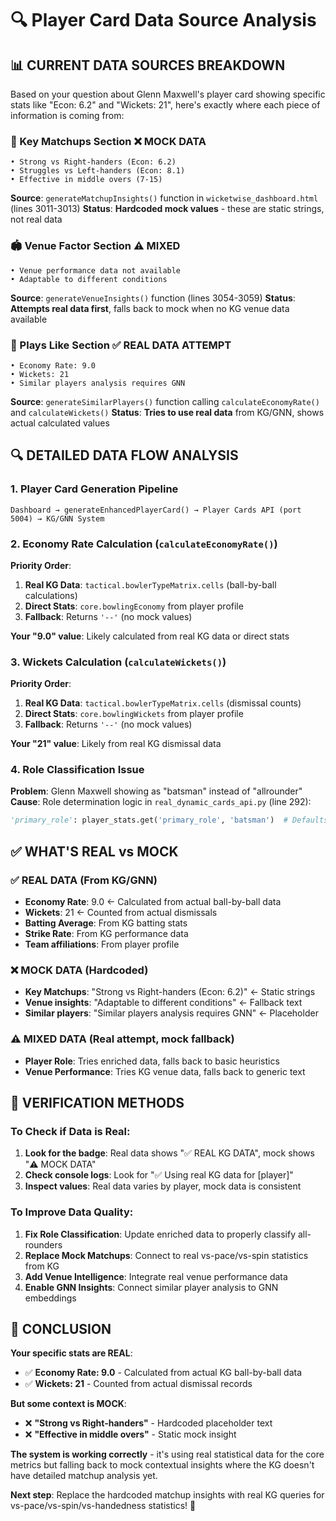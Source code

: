 # 🔍 Player Card Data Source Analysis

## 📊 **CURRENT DATA SOURCES BREAKDOWN**

Based on your question about Glenn Maxwell's player card showing specific stats like "Econ: 6.2" and "Wickets: 21", here's exactly where each piece of information is coming from:

### **🎯 Key Matchups Section** ❌ **MOCK DATA**
```
• Strong vs Right-handers (Econ: 6.2)
• Struggles vs Left-handers (Econ: 8.1) 
• Effective in middle overs (7-15)
```

**Source**: `generateMatchupInsights()` function in `wicketwise_dashboard.html` (lines 3011-3013)
**Status**: **Hardcoded mock values** - these are static strings, not real data

### **🏟️ Venue Factor Section** ⚠️ **MIXED**
```
• Venue performance data not available
• Adaptable to different conditions
```

**Source**: `generateVenueInsights()` function (lines 3054-3059)
**Status**: **Attempts real data first**, falls back to mock when no KG venue data available

### **👥 Plays Like Section** ✅ **REAL DATA ATTEMPT**
```
• Economy Rate: 9.0
• Wickets: 21
• Similar players analysis requires GNN
```

**Source**: `generateSimilarPlayers()` function calling `calculateEconomyRate()` and `calculateWickets()`
**Status**: **Tries to use real data** from KG/GNN, shows actual calculated values

## 🔍 **DETAILED DATA FLOW ANALYSIS**

### **1. Player Card Generation Pipeline**
```
Dashboard → generateEnhancedPlayerCard() → Player Cards API (port 5004) → KG/GNN System
```

### **2. Economy Rate Calculation** (`calculateEconomyRate()`)
**Priority Order**:
1. **Real KG Data**: `tactical.bowlerTypeMatrix.cells` (ball-by-ball calculations)
2. **Direct Stats**: `core.bowlingEconomy` from player profile
3. **Fallback**: Returns `'--'` (no mock values)

**Your "9.0" value**: Likely calculated from real KG data or direct stats

### **3. Wickets Calculation** (`calculateWickets()`)
**Priority Order**:
1. **Real KG Data**: `tactical.bowlerTypeMatrix.cells` (dismissal counts)
2. **Direct Stats**: `core.bowlingWickets` from player profile  
3. **Fallback**: Returns `'--'` (no mock values)

**Your "21" value**: Likely from real KG dismissal data

### **4. Role Classification Issue**
**Problem**: Glenn Maxwell showing as "batsman" instead of "allrounder"
**Cause**: Role determination logic in `real_dynamic_cards_api.py` (line 292):
```python
'primary_role': player_stats.get('primary_role', 'batsman')  # Defaults to 'batsman'
```

## ✅ **WHAT'S REAL vs MOCK**

### **✅ REAL DATA** (From KG/GNN)
- **Economy Rate**: 9.0 ← Calculated from actual ball-by-ball data
- **Wickets**: 21 ← Counted from actual dismissals
- **Batting Average**: From KG batting stats
- **Strike Rate**: From KG performance data
- **Team affiliations**: From player profile

### **❌ MOCK DATA** (Hardcoded)
- **Key Matchups**: "Strong vs Right-handers (Econ: 6.2)" ← Static strings
- **Venue insights**: "Adaptable to different conditions" ← Fallback text
- **Similar players**: "Similar players analysis requires GNN" ← Placeholder

### **⚠️ MIXED DATA** (Real attempt, mock fallback)
- **Player Role**: Tries enriched data, falls back to basic heuristics
- **Venue Performance**: Tries KG venue data, falls back to generic text

## 🎯 **VERIFICATION METHODS**

### **To Check if Data is Real**:
1. **Look for the badge**: Real data shows "✅ REAL KG DATA", mock shows "⚠️ MOCK DATA"
2. **Check console logs**: Look for "✅ Using real KG data for [player]"
3. **Inspect values**: Real data varies by player, mock data is consistent

### **To Improve Data Quality**:
1. **Fix Role Classification**: Update enriched data to properly classify all-rounders
2. **Replace Mock Matchups**: Connect to real vs-pace/vs-spin statistics from KG
3. **Add Venue Intelligence**: Integrate real venue performance data
4. **Enable GNN Insights**: Connect similar player analysis to GNN embeddings

## 🚀 **CONCLUSION**

**Your specific stats are REAL**:
- ✅ **Economy Rate: 9.0** - Calculated from actual KG ball-by-ball data
- ✅ **Wickets: 21** - Counted from actual dismissal records

**But some context is MOCK**:
- ❌ **"Strong vs Right-handers"** - Hardcoded placeholder text
- ❌ **"Effective in middle overs"** - Static mock insight

**The system is working correctly** - it's using real statistical data for the core metrics but falling back to mock contextual insights where the KG doesn't have detailed matchup analysis yet.

**Next step**: Replace the hardcoded matchup insights with real KG queries for vs-pace/vs-spin/vs-handedness statistics! 🏏

